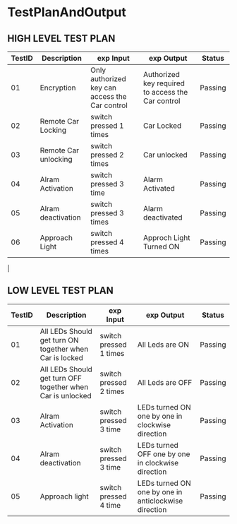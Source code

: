 # TestPlanAndOutput

## HIGH LEVEL TEST PLAN
|TestID	|Description	|exp Input	|exp Output| 	Status|
| --- | --- | --- | --- | --- |
|01	|Encryption	|Only authorized key can access the Car control	|Authorized key required to access the Car control|	Passing|
|02	|Remote Car Locking	|switch pressed 1 times	|Car Locked	|Passing|
|03	|Remote Car unlocking	|switch pressed 2 times|	Car unlocked	|Passing|
|04	|Alram Activation	|switch pressed 3 time	|Alarm Activated|	Passing|
|05	|Alram deactivation	|switch pressed 3 times|	Alarm deactivated|	Passing|
|06	|Approach Light	|switch pressed 4 times	|Approch Light Turned ON	|Passing|
|
## LOW LEVEL TEST PLAN

|TestID |	Description | exp	Input | exp	Output|Status|
| --- | --- | --- | --- | --- |
|01	|All LEDs Should get turn ON together when Car is locked|	switch pressed 1 times|	All Leds are ON	|Passing|
|02	|All LEDs Should get turn OFF together when Car is unlocked	|switch pressed 2 times|	All Leds are OFF|	Passing|
|03	|Alram Activation|	switch pressed 3 time	|LEDs turned ON one by one in clockwise direction	|Passing|
|04	|Alram deactivation	|switch pressed 3 time|	LEDs turned OFF one by one in clockwise direction	|Passing|
|05	|Approach light|	switch pressed 4 time	|LEDs turned ON one by one in anticlockwise direction	|Passing|

